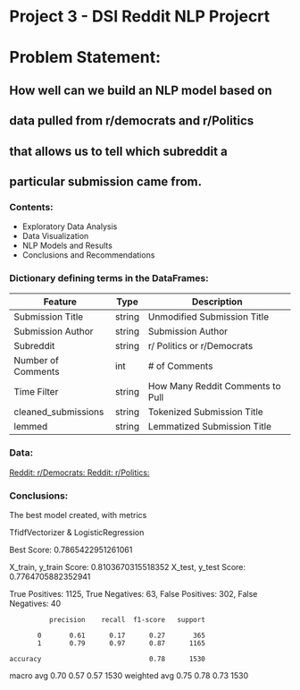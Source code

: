 # Project 3 - DSI Reddit NLP Projecrt

# Problem Statement:
## How well can we build an NLP model based on
## data pulled from r/democrats and r/Politics
## that allows us to tell which subreddit a 
## particular submission came from.

### Contents:
- Exploratory Data Analysis
- Data Visualization
- NLP Models and Results
- Conclusions and Recommendations


### Dictionary defining terms in the DataFrames:

|Feature|Type|Description|
|---|---|---|
|Submission Title|string|Unmodified Submission Title|
|Submission Author|string|Submission Author|
|Subreddit|string|r/ Politics or r/Democrats|
|Number of Comments|int|# of Comments|
|Time Filter|string|How Many Reddit Comments to Pull|
|cleaned_submissions|string|Tokenized Submission Title|
|lemmed|string|Lemmatized Submission Title|

### Data:

[Reddit: r/Democrats: ](https://www.reddit.com/r/democrats/)
[Reddit: r/Politics: ](https://www.reddit.com/r/politics/)


### Conclusions:

The best model created, with metrics

TfidfVectorizer & LogisticRegression 

Best Score: 0.7865422951261061 

X_train, y_train Score: 0.8103670315518352
X_test, y_test Score: 0.7764705882352941 

True Positives: 1125, True Negatives: 63, False Positives: 302, False Negatives: 40 

              precision    recall  f1-score   support

           0       0.61      0.17      0.27       365
           1       0.79      0.97      0.87      1165

    accuracy                           0.78      1530
   macro avg       0.70      0.57      0.57      1530
weighted avg       0.75      0.78      0.73      1530


